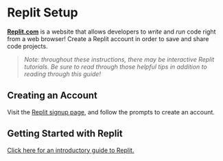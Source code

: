 # Replit Setup
[**Replit.com**](https://replit.com/) is a website that allows developers to _write_ and _run_ code right from a web browser! Create a Replit account in order to save and share code projects.

>_Note: throughout these instructions, there may be interactive Replit tutorials. Be sure to read through those helpful tips in addition to reading through this guide!_

## Creating an Account
Visit the [Replit signup page](https://replit.com/signup), and follow the prompts to create an account.

## Getting Started with Replit
[Click here for an introductory guide to Replit.](https://docs.replit.com/getting-started/intro-replit)
